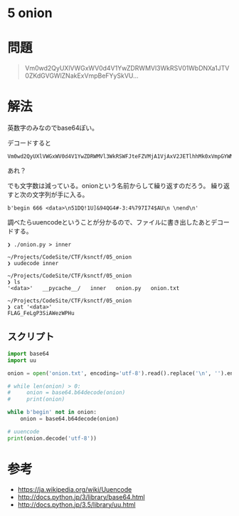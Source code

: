 # 5 onion

# 問題

>Vm0wd2QyUXlVWGxWV0d4V1YwZDRWMVl3WkRSV01WbDNXa1JTV0ZKdGVGWlZNakExVmpBeFYySkVU...

# 解法

英数字のみなのでbase64ぽい。

デコードすると

```
Vm0wd2QyUXlVWGxWV0d4V1YwZDRWMVl3WkRSWFJteFZVMjA1VjAxV2JETlhhMk0xVmpGYWMySkVU\nbGhoTVVwVVZtcEdTMlJIVmtW...
```

あれ？

でも文字数は減っている。onionという名前からして繰り返すのだろう。
繰り返すと次の文字列が手に入る。

```
b'begin 666 <data>\n51DQ!1U]&94QG4#-3:4%797I74$AU\n \nend\n'
```

調べたらuuencodeということが分かるので、ファイルに書き出したあとデコードする。

```
❯ ./onion.py > inner

~/Projects/CodeSite/CTF/ksnctf/05_onion
❯ uudecode inner

~/Projects/CodeSite/CTF/ksnctf/05_onion
❯ ls
'<data>'   __pycache__/   inner   onion.py   onion.txt

~/Projects/CodeSite/CTF/ksnctf/05_onion
❯ cat '<data>'
FLAG_FeLgP3SiAWezWPHu
```

## スクリプト

```python
import base64
import uu

onion = open('onion.txt', encoding='utf-8').read().replace('\n', '').encode('utf-8')

# while len(onion) > 0:
#     onion = base64.b64decode(onion)
#     print(onion)

while b'begin' not in onion:
    onion = base64.b64decode(onion)

# uuencode
print(onion.decode('utf-8'))
```


# 参考

+ https://ja.wikipedia.org/wiki/Uuencode
+ http://docs.python.jp/3/library/base64.html
+ http://docs.python.jp/3.5/library/uu.html
